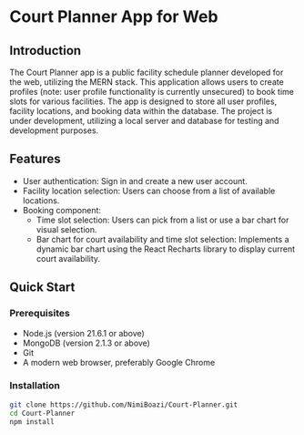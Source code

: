 # Court Planner App for Web

## Introduction
The Court Planner app is a public facility schedule planner developed for the web, utilizing the MERN stack. This application allows users to create profiles (note: user profile functionality is currently unsecured) to book time slots for various facilities. The app is designed to store all user profiles, facility locations, and booking data within the database. The project is under development, utilizing a local server and database for testing and development purposes.

## Features
- User authentication: Sign in and create a new user account.
- Facility location selection: Users can choose from a list of available locations.
- Booking component:
  - Time slot selection: Users can pick from a list or use a bar chart for visual selection.
  - Bar chart for court availability and time slot selection: Implements a dynamic bar chart using the React Recharts library to display current court availability.

## Quick Start
### Prerequisites
- Node.js (version 21.6.1 or above)
- MongoDB (version 2.1.3 or above)
- Git
- A modern web browser, preferably Google Chrome

### Installation
```bash
git clone https://github.com/NimiBoazi/Court-Planner.git
cd Court-Planner
npm install
